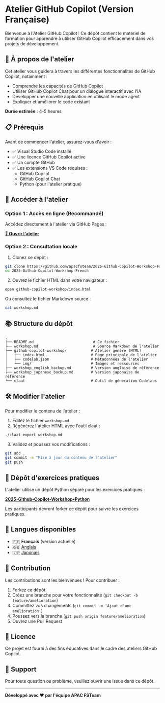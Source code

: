 # Atelier GitHub Copilot (Version Française)

Bienvenue à l'Atelier GitHub Copilot ! Ce dépôt contient le matériel de formation pour apprendre à utiliser GitHub Copilot efficacement dans vos projets de développement.

## 🎯 À propos de l'atelier

Cet atelier vous guidera à travers les différentes fonctionnalités de GitHub Copilot, notamment :
- Comprendre les capacités de GitHub Copilot
- Utiliser GitHub Copilot Chat pour un dialogue interactif avec l'IA
- Développer une nouvelle application en utilisant le mode agent
- Expliquer et améliorer le code existant

**Durée estimée** : 4-5 heures

## 📋 Prérequis

Avant de commencer l'atelier, assurez-vous d'avoir :
- ✅ Visual Studio Code installé
- ✅ Une licence GitHub Copilot active
- ✅ Un compte GitHub
- ✅ Les extensions VS Code requises :
  - GitHub Copilot
  - GitHub Copilot Chat
  - Python (pour l'atelier pratique)

## 🚀 Accéder à l'atelier

### Option 1 : Accès en ligne (Recommandé)

Accédez directement à l'atelier via GitHub Pages :

**[🔗 Ouvrir l'atelier](https://apacfsteam.github.io/2025-Github-Copilot-Workshop-French/github-copilot-workshop/index.html)**

### Option 2 : Consultation locale

1. Clonez ce dépôt :
```bash
git clone https://github.com/apacfsteam/2025-Github-Copilot-Workshop-French.git
cd 2025-Github-Copilot-Workshop-French
```

2. Ouvrez le fichier HTML dans votre navigateur :
```bash
open github-copilot-workshop/index.html
```

Ou consultez le fichier Markdown source :
```bash
cat workshop.md
```

## 📚 Structure du dépôt

```
.
├── README.md                           # Ce fichier
├── workshop.md                         # Source Markdown de l'atelier
├── github-copilot-workshop/           # Atelier généré (HTML)
│   ├── index.html                     # Page principale de l'atelier
│   ├── codelab.json                   # Métadonnées de l'atelier
│   └── img/                           # Images et ressources
├── workshop_english_backup.md         # Version anglaise de référence
├── workshop_japanese_backup.md        # Version japonaise de référence
└── claat                              # Outil de génération Codelabs
```

## 🛠️ Modifier l'atelier

Pour modifier le contenu de l'atelier :

1. Éditez le fichier `workshop.md`
2. Régénérez l'atelier HTML avec l'outil claat :
```bash
./claat export workshop.md
```

3. Validez et poussez vos modifications :
```bash
git add .
git commit -m "Mise à jour du contenu de l'atelier"
git push
```

## 🔗 Dépôt d'exercices pratiques

L'atelier utilise un dépôt Python séparé pour les exercices pratiques :

**[2025-Github-Copilot-Workshop-Python](https://github.com/moulongzhang/2025-Github-Copilot-Workshop-Python)**

Les participants devront forker ce dépôt pour suivre les exercices pratiques.

## 📖 Langues disponibles

- 🇫🇷 **Français** (version actuelle)
- 🇬🇧 [Anglais](workshop_english_backup.md)
- 🇯🇵 [Japonais](workshop_japanese_backup.md)

## 🤝 Contribution

Les contributions sont les bienvenues ! Pour contribuer :

1. Forkez ce dépôt
2. Créez une branche pour votre fonctionnalité (`git checkout -b feature/amelioration`)
3. Committez vos changements (`git commit -m 'Ajout d'une amélioration'`)
4. Poussez vers la branche (`git push origin feature/amelioration`)
5. Ouvrez une Pull Request

## 📝 Licence

Ce projet est fourni à des fins éducatives dans le cadre des ateliers GitHub Copilot.

## 📧 Support

Pour toute question ou problème, veuillez ouvrir une issue dans ce dépôt.

---

**Développé avec ❤️ par l'équipe APAC FSTeam**
